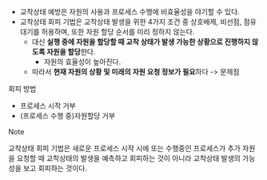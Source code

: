 - 교착상태 예방은 자원의 사용과 프로세스 수행에 비효율성을 야기할 수 있다.
- 교착상태 회피 기법은 교착상태 발생을 위한 4가지 조건 중 상호배제, 비선점, 점유대기를 허용하며, 또한 자원 할당 순서를 미리 정하지 않는다.
	- 대신 **실행 중에 자원을 할당할 때 교착 상태가 발생 가능한 상황으로 진행하지 않도록 자원을 할당**한다.
		- 자원의 효율성이 높아진다.
	- 따라서 **현재 자원의 상황 및 미래의 자원 요청 정보가 필요**하다 -> 문제점

회피 방법
- 프로세스 시작 거부
- (프로세스 수행 중)자원할당 거부

> [!NOTE]
> 교착상태 회피 기법은 새로운 프로세스 시작 시에 또는 수행중인 프로세스가 추가 자원을 요청할 때 교착상태의 발생을 예측하고 회피하는 것이 아니라 교착상태 발생의 가능성을 보고 회피하는 것이다.